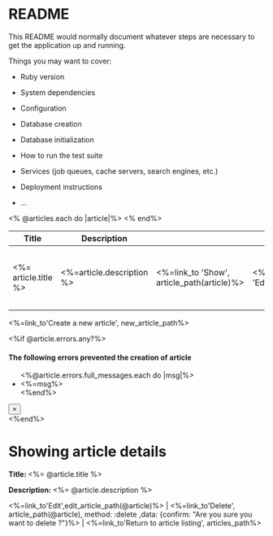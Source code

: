 # README

This README would normally document whatever steps are necessary to get the
application up and running.

Things you may want to cover:

* Ruby version

* System dependencies

* Configuration

* Database creation

* Database initialization

* How to run the test suite

* Services (job queues, cache servers, search engines, etc.)

* Deployment instructions

* ...
 <table>
    <thead>
      <tr>
        <th>Title</th>
        <th>Description</th>
        <th colspan = "3">Actions</th>
      </tr>
    </thead>
    <tbody><% @articles.each do |article|%>
        <tr>
          <td><%= article.title %></td>
          <td><%=article.description %></td>
          <td><%=link_to 'Show', article_path(article)%></td>
          <td><%= link_to 'Edit',edit_article_path(article)%></td>
          <td><%=link_to 'Delete', article_path(article), method: :delete, data: {confirm: "Are you sure you want to delete ?"}%></td>
        </tr>
        <% end%>
    </tbody>
  </table>
  <p>
  <%=link_to'Create a new article', new_article_path%>
  </p>
  <%if @article.errors.any?%>
  <div class="alert alert-danger alert-dismissible fade show" role="alert">
    <h4 class="alert-heading">The following errors prevented the creation of article</h4>
    <ul>
    <%@article.errors.full_messages.each do |msg|%>
        <li><%=msg%></li>
    <%end%>
   </ul>
    <button type="button" class="close" data-dismiss="alert" aria-label="Close">
       <span aria-hidden="true">&times;</span>
    </button>
 </div>
<%end%>
<h1>Showing article details </h1>
<p><strong>Title: </strong><%= @article.title %></p>
<p><strong>Description: </strong><%= @article.description %></p>
<p>
  <%=link_to'Edit',edit_article_path(@article)%> |
  <%=link_to'Delete', article_path(@article), method: :delete ,data: {confirm: "Are you sure you want to delete ?"}%> |
  <%=link_to'Return to article listing', articles_path%>
</p>
